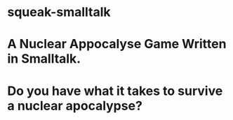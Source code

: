 # squeak-smalltalk
# A Nuclear Appocalyse Game Written in Smalltalk.
# Do you have what it takes to survive a nuclear apocalypse?
